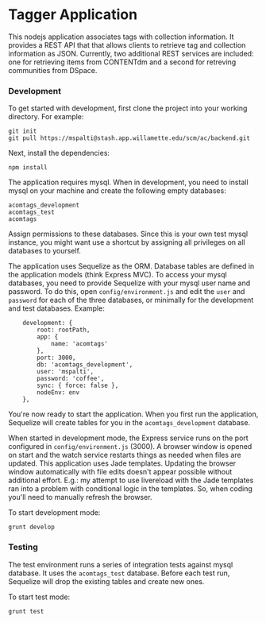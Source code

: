 # Tagger Application

This nodejs application associates tags with collection information.  It provides a REST API that that allows clients to retrieve tag and collection information as JSON.
Currently, two additional REST services are included: one for retrieving items from CONTENTdm and a second for retreving communities from DSpace.


### Development

To get started with development, first clone the project into your working directory. For example:

    git init
    git pull https://mspalti@stash.app.willamette.edu/scm/ac/backend.git

Next, install the dependencies:

    npm install

The application requires mysql.  When in development, you need to install mysql on your machine and create the following empty databases:

    acomtags_development
    acomtags_test
    acomtags

Assign permissions to these databases. Since this is your own test mysql instance, you might want use a shortcut by assigning all privileges on all databases to yourself.

The application uses Sequelize as the ORM.  Database tables are defined in the application models (think Express MVC). To access your mysql databases, you need to provide Sequelize with your mysql user name and password.
 To do this, open `config/environment.js` and edit the `user` and `password` for each of the three databases, or minimally for the development and test databases.  Example:

        development: {
            root: rootPath,
            app: {
                name: 'acomtags'
            },
            port: 3000,
            db: 'acomtags_development',
            user: 'mspalti',
            password: 'coffee',
            sync: { force: false },
            nodeEnv: env
        },

You're now ready to start the application. When you first run the application, Sequelize will create tables for you in the `acomtags_development` database.

When started in development mode, the Express service runs on the port configured in `config/environment.js` (3000).  A browser window is opened on start and the watch service restarts things as needed when files are updated.  This
application uses Jade templates. Updating the browser window automatically with file edits doesn't appear possible without additional effort.
E.g.: my attempt to use livereload with the Jade templates ran into a problem with conditional logic in the templates.  So, when coding you'll need to manually refresh the browser.

To start development mode:

    grunt develop


### Testing

The test environment runs a series of integration tests against mysql database.  It uses the `acomtags_test` database.  Before each test run, Sequelize will drop the existing tables and create new ones.

To start test mode:

    grunt test